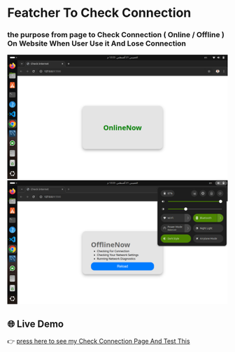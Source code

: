 # Featcher To Check Connection
### the purpose from page to Check Connection ( Online / Offline ) On Website When User Use it And Lose Connection  
![Live photo for landing page](photo/Online.png)
![Live photo for landing page](photo/Offline.png)

## 🌐 Live Demo
👉 [press here to see my Check Connection Page And Test This]()